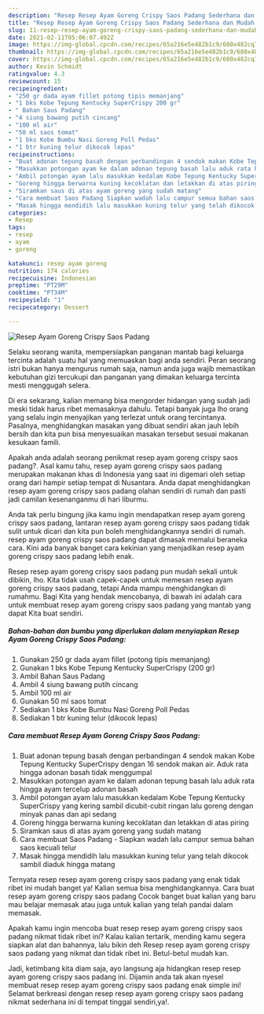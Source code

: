 ```yaml
---
description: "Resep Resep Ayam Goreng Crispy Saos Padang Sederhana dan Mudah Dibuat"
title: "Resep Resep Ayam Goreng Crispy Saos Padang Sederhana dan Mudah Dibuat"
slug: 11-resep-resep-ayam-goreng-crispy-saos-padang-sederhana-dan-mudah-dibuat
date: 2021-02-11T05:06:07.492Z
image: https://img-global.cpcdn.com/recipes/65a216e5e482b1c9/680x482cq70/resep-ayam-goreng-crispy-saos-padang-foto-resep-utama.jpg
thumbnail: https://img-global.cpcdn.com/recipes/65a216e5e482b1c9/680x482cq70/resep-ayam-goreng-crispy-saos-padang-foto-resep-utama.jpg
cover: https://img-global.cpcdn.com/recipes/65a216e5e482b1c9/680x482cq70/resep-ayam-goreng-crispy-saos-padang-foto-resep-utama.jpg
author: Kevin Schmidt
ratingvalue: 4.3
reviewcount: 15
recipeingredient:
- "250 gr dada ayam fillet potong tipis memanjang"
- "1 bks Kobe Tepung Kentucky SuperCrispy 200 gr"
- " Bahan Saus Padang"
- "4 siung bawang putih cincang"
- "100 ml air"
- "50 ml saos tomat"
- "1 bks Kobe Bumbu Nasi Goreng Poll Pedas"
- "1 btr kuning telur dikocok lepas"
recipeinstructions:
- "Buat adonan tepung basah dengan perbandingan 4 sendok makan Kobe Tepung Kentucky SuperCrispy dengan 16 sendok makan air. Aduk rata hingga adonan basah tidak menggumpal"
- "Masukkan potongan ayam ke dalam adonan tepung basah lalu aduk rata hingga ayam tercelup adonan basah"
- "Ambil potongan ayam lalu masukkan kedalam Kobe Tepung Kentucky SuperCrispy yang kering sambil dicubit-cubit ringan lalu goreng dengan minyak panas dan api sedang"
- "Goreng hingga berwarna kuning kecoklatan dan letakkan di atas piring"
- "Siramkan saus di atas ayam goreng yang sudah matang"
- "Cara membuat Saos Padang Siapkan wadah lalu campur semua bahan saos kecuali telur"
- "Masak hingga mendidih lalu masukkan kuning telur yang telah dikocok sambil diaduk hingga matang"
categories:
- Resep
tags:
- resep
- ayam
- goreng

katakunci: resep ayam goreng 
nutrition: 174 calories
recipecuisine: Indonesian
preptime: "PT29M"
cooktime: "PT34M"
recipeyield: "1"
recipecategory: Dessert

---
```



![Resep Ayam Goreng Crispy Saos Padang](https://img-global.cpcdn.com/recipes/65a216e5e482b1c9/680x482cq70/resep-ayam-goreng-crispy-saos-padang-foto-resep-utama.jpg)

Selaku seorang wanita, mempersiapkan panganan mantab bagi keluarga tercinta adalah suatu hal yang memuaskan bagi anda sendiri. Peran seorang istri bukan hanya mengurus rumah saja, namun anda juga wajib memastikan kebutuhan gizi tercukupi dan panganan yang dimakan keluarga tercinta mesti menggugah selera.

Di era  sekarang, kalian memang bisa mengorder hidangan yang sudah jadi meski tidak harus ribet memasaknya dahulu. Tetapi banyak juga lho orang yang selalu ingin menyajikan yang terlezat untuk orang tercintanya. Pasalnya, menghidangkan masakan yang dibuat sendiri akan jauh lebih bersih dan kita pun bisa menyesuaikan masakan tersebut sesuai makanan kesukaan famili. 



Apakah anda adalah seorang penikmat resep ayam goreng crispy saos padang?. Asal kamu tahu, resep ayam goreng crispy saos padang merupakan makanan khas di Indonesia yang saat ini digemari oleh setiap orang dari hampir setiap tempat di Nusantara. Anda dapat menghidangkan resep ayam goreng crispy saos padang olahan sendiri di rumah dan pasti jadi camilan kesenanganmu di hari liburmu.

Anda tak perlu bingung jika kamu ingin mendapatkan resep ayam goreng crispy saos padang, lantaran resep ayam goreng crispy saos padang tidak sulit untuk dicari dan kita pun boleh menghidangkannya sendiri di rumah. resep ayam goreng crispy saos padang dapat dimasak memalui beraneka cara. Kini ada banyak banget cara kekinian yang menjadikan resep ayam goreng crispy saos padang lebih enak.

Resep resep ayam goreng crispy saos padang pun mudah sekali untuk dibikin, lho. Kita tidak usah capek-capek untuk memesan resep ayam goreng crispy saos padang, tetapi Anda mampu menghidangkan di rumahmu. Bagi Kita yang hendak mencobanya, di bawah ini adalah cara untuk membuat resep ayam goreng crispy saos padang yang mantab yang dapat Kita buat sendiri.

<!--inarticleads1-->

##### Bahan-bahan dan bumbu yang diperlukan dalam menyiapkan Resep Ayam Goreng Crispy Saos Padang:

1. Gunakan 250 gr dada ayam fillet (potong tipis memanjang)
1. Gunakan 1 bks Kobe Tepung Kentucky SuperCrispy (200 gr)
1. Ambil  Bahan Saus Padang
1. Ambil 4 siung bawang putih cincang
1. Ambil 100 ml air
1. Gunakan 50 ml saos tomat
1. Sediakan 1 bks Kobe Bumbu Nasi Goreng Poll Pedas
1. Sediakan 1 btr kuning telur (dikocok lepas)




<!--inarticleads2-->

##### Cara membuat Resep Ayam Goreng Crispy Saos Padang:

1. Buat adonan tepung basah dengan perbandingan 4 sendok makan Kobe Tepung Kentucky SuperCrispy dengan 16 sendok makan air. Aduk rata hingga adonan basah tidak menggumpal
1. Masukkan potongan ayam ke dalam adonan tepung basah lalu aduk rata hingga ayam tercelup adonan basah
1. Ambil potongan ayam lalu masukkan kedalam Kobe Tepung Kentucky SuperCrispy yang kering sambil dicubit-cubit ringan lalu goreng dengan minyak panas dan api sedang
1. Goreng hingga berwarna kuning kecoklatan dan letakkan di atas piring
1. Siramkan saus di atas ayam goreng yang sudah matang
1. Cara membuat Saos Padang - Siapkan wadah lalu campur semua bahan saos kecuali telur
1. Masak hingga mendidih lalu masukkan kuning telur yang telah dikocok sambil diaduk hingga matang




Ternyata resep resep ayam goreng crispy saos padang yang enak tidak ribet ini mudah banget ya! Kalian semua bisa menghidangkannya. Cara buat resep ayam goreng crispy saos padang Cocok banget buat kalian yang baru mau belajar memasak atau juga untuk kalian yang telah pandai dalam memasak.

Apakah kamu ingin mencoba buat resep resep ayam goreng crispy saos padang nikmat tidak ribet ini? Kalau kalian tertarik, mending kamu segera siapkan alat dan bahannya, lalu bikin deh Resep resep ayam goreng crispy saos padang yang nikmat dan tidak ribet ini. Betul-betul mudah kan. 

Jadi, ketimbang kita diam saja, ayo langsung aja hidangkan resep resep ayam goreng crispy saos padang ini. Dijamin anda tak akan nyesel membuat resep resep ayam goreng crispy saos padang enak simple ini! Selamat berkreasi dengan resep resep ayam goreng crispy saos padang nikmat sederhana ini di tempat tinggal sendiri,ya!.

